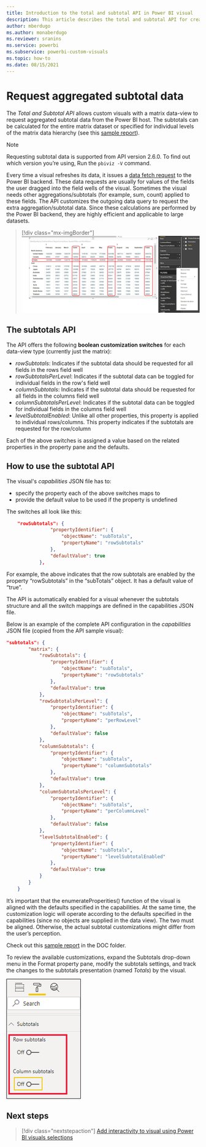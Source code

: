 ```yaml
---
title: Introduction to the total and subtotal API in Power BI visual
description: This article describes the total and subtotal API for creating Power BI visuals.
author: mberdugo
ms.author: monaberdugo
ms.reviewer: sranins
ms.service: powerbi
ms.subservice: powerbi-custom-visuals
ms.topic: how-to
ms.date: 08/15/2021
---
```


# Request aggregated subtotal data

The *Total and Subtotal API* allows custom visuals with a matrix data-view to request aggregated subtotal data from the Power BI host. The subtotals can be calculated for the entire matrix dataset or specified for individual levels of the matrix data hierarchy (see this [sample report](https://github.com/microsoft/Powerbi-Visuals-SampleMatrix/tree/master/doc)).

>[!NOTE]
>Requesting subtotal data is supported from API version 2.6.0. To find out which version you’re using, Run the `pbiviz -V` command.

Every time a visual refreshes its data, it issues a [data fetch request](fetch-more-data.md) to the Power BI backend. These data requests are usually for values of the fields the user dragged into the field wells of the visual. Sometimes the visual needs other aggregations/subtotals (for example, sum, count) applied to these fields. The API customizes the outgoing data query to request the extra aggregation/subtotal data. Since these calculations are performed by the Power BI backend, they are highly efficient and applicable to large datasets.

> [!div class="mx-imgBorder"]
>![Screenshot of visual with subtotals row and columns highlighted.](media/total-subtotal-api/subtotal-visual-results.png)

## The subtotals API

The API offers the following **boolean customization switches** for each data-view type (currently just the matrix):

* *rowSubtotals*: Indicates if the subtotal data should be requested for all fields in the rows field well
* *rowSubtotalsPerLevel*: Indicates if the subtotal data can be toggled for individual fields in the row's field well
* *columnSubtotals*: Indicates if the subtotal data should be requested for all fields in the columns field well
* *columnSubtotalsPerLevel*: Indicates if the subtotal data can be toggled for individual fields in the columns field well
* *levelSubtotalEnabled*: Unlike all other properties, this property is applied to individual rows/columns. This property indicates if the subtotals are requested for the row/column

Each of the above switches is assigned a value based on the related properties in the property pane and the defaults.

## How to use the subtotal API

The visual's *capabilities* JSON file has to:

* specify the property each of the above switches maps to
* provide the default value to be used if the property is undefined

The switches all look like this:

```json
    "rowSubtotals": { 
                "propertyIdentifier": { 
                    "objectName": "subTotals", 
                    "propertyName": "rowSubtotals" 
                }, 
                "defaultValue": true 
            },
```

For example, the above indicates that the row subtotals are enabled by the property “rowSubtotals” in the “subTotals” object. It has a default value of “true”.

The API is automatically enabled for a visual whenever the subtotals structure and all the switch mappings are defined in the capabilities JSON file.

Below is an example of the complete API configuration in the *capabilities* JSON file (copied from the API sample visual):

```json
"subtotals": { 
        "matrix": { 
            "rowSubtotals": { 
                "propertyIdentifier": { 
                    "objectName": "subTotals", 
                    "propertyName": "rowSubtotals" 
                }, 
                "defaultValue": true 
            }, 
            "rowSubtotalsPerLevel": { 
                "propertyIdentifier": { 
                    "objectName": "subTotals", 
                    "propertyName": "perRowLevel" 
                }, 
                "defaultValue": false 
            }, 
            "columnSubtotals": { 
                "propertyIdentifier": { 
                    "objectName": "subTotals", 
                    "propertyName": "columnSubtotals" 
                }, 
                "defaultValue": true 
            }, 
            "columnSubtotalsPerLevel": { 
                "propertyIdentifier": { 
                    "objectName": "subTotals", 
                    "propertyName": "perColumnLevel" 
                }, 
                "defaultValue": false 
            }, 
            "levelSubtotalEnabled": { 
                "propertyIdentifier": { 
                    "objectName": "subTotals", 
                    "propertyName": "levelSubtotalEnabled" 
                }, 
                "defaultValue": true 
            } 
        } 
    }
```

It’s important that the enumerateProperities() function of the visual is aligned with the defaults specified in the capabilities. At the same time, the customization logic will operate according to the defaults specified in the capabilities (since no objects are supplied in the data view). The two must be aligned. Otherwise, the actual subtotal customizations might differ from the user’s perception.

Check out this [sample report](https://github.com/Microsoft/Powerbi-Visuals-SampleMatrix) in the DOC folder.

To review the available customizations, expand the Subtotals drop-down menu in the Format property pane, modify the subtotals settings, and track the changes to the subtotals presentation (named *Totals*) by the visual.

![Subtotals drop-down menu](../../visuals/media/desktop-matrix-visual/power-bi-subtotal.png)

## Next steps

>[!div class="nextstepaction"]
>[Add interactivity to visual using Power BI visuals selections](selection-api.md)

